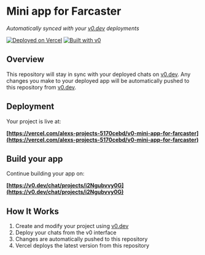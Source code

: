 # Mini app for Farcaster

*Automatically synced with your [v0.dev](https://v0.dev) deployments*

[![Deployed on Vercel](https://img.shields.io/badge/Deployed%20on-Vercel-black?style=for-the-badge&logo=vercel)](https://vercel.com/alexs-projects-5170cebd/v0-mini-app-for-farcaster)
[![Built with v0](https://img.shields.io/badge/Built%20with-v0.dev-black?style=for-the-badge)](https://v0.dev/chat/projects/i2Ngubvvy0G)

## Overview

This repository will stay in sync with your deployed chats on [v0.dev](https://v0.dev).
Any changes you make to your deployed app will be automatically pushed to this repository from [v0.dev](https://v0.dev).

## Deployment

Your project is live at:

**[https://vercel.com/alexs-projects-5170cebd/v0-mini-app-for-farcaster](https://vercel.com/alexs-projects-5170cebd/v0-mini-app-for-farcaster)**

## Build your app

Continue building your app on:

**[https://v0.dev/chat/projects/i2Ngubvvy0G](https://v0.dev/chat/projects/i2Ngubvvy0G)**

## How It Works

1. Create and modify your project using [v0.dev](https://v0.dev)
2. Deploy your chats from the v0 interface
3. Changes are automatically pushed to this repository
4. Vercel deploys the latest version from this repository